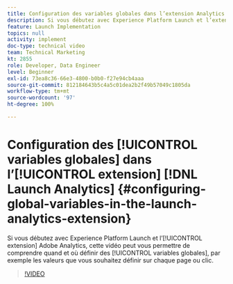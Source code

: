 ```yaml
---
title: Configuration des variables globales dans l’extension Analytics Launch
description: Si vous débutez avec Experience Platform Launch et l’extension Adobe Analytics, cette vidéo peut vous permettre de comprendre quand et où définir des variables globales, c’est-à-dire les valeurs que vous souhaitez définir sur chaque page ou clic.
feature: Launch Implementation
topics: null
activity: implement
doc-type: technical video
team: Technical Marketing
kt: 2855
role: Developer, Data Engineer
level: Beginner
exl-id: 73ea8c36-66e3-4800-b0b0-f27e94cb4aaa
source-git-commit: 812184643b5c4a5c01dea2b2f49b57049c1805da
workflow-type: tm+mt
source-wordcount: '97'
ht-degree: 100%

---
```


# Configuration des [!UICONTROL variables globales] dans l’[!UICONTROL extension] [!DNL Launch Analytics] {#configuring-global-variables-in-the-launch-analytics-extension}

Si vous débutez avec Experience Platform Launch et l’[!UICONTROL extension] Adobe Analytics, cette vidéo peut vous permettre de comprendre quand et où définir des [!UICONTROL variables globales], par exemple les valeurs que vous souhaitez définir sur chaque page ou clic.

>[!VIDEO](https://video.tv.adobe.com/v/27181/?quality=12&learn=on)

